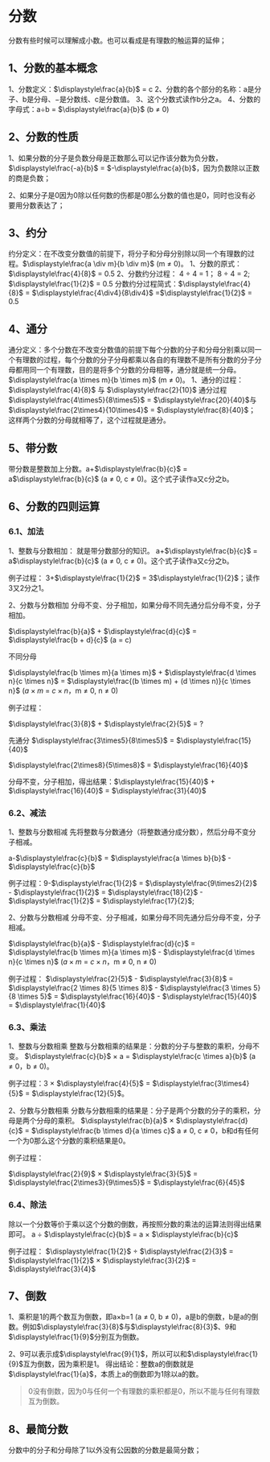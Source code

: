 # 分数
分数有些时候可以理解成小数。也可以看成是有理数的触运算的延伸；

## 1、分数的基本概念
1、分数定义：$\displaystyle\frac{a}{b}$ = c
2、分数的各个部分的名称：a是分子、b是分母、$-$是分数线、c是分数值。
3、这个分数式读作b分之a。
4、分数的字母式：a$\div$b = $\displaystyle\frac{a}{b}$ (b $\ne$ 0)


## 2、分数的性质
1、如果分数的分子是负数分母是正数那么可以记作该分数为负分数，$\displaystyle\frac{-a}{b}$ = $-\displaystyle\frac{a}{b}$，因为负数除以正数的商是负数；

2、如果分子是0因为0除以任何数的伤都是0那么分数的值也是0，同时也没有必要用分数表达了；

## 3、约分
约分定义：在不改变分数值的前提下，将分子和分母分别除以同一个有理数的过程。$\displaystyle\frac{a \div m}{b \div m}$ (m $\ne$ 0)。
1、分数的原式：$\displaystyle\frac{4}{8}$ = 0.5
2、分数约分过程：
4 $\div$ 4 = 1；
8 $\div$ 4 = 2;
$\displaystyle\frac{1}{2}$ = 0.5
分数约分过程简式：$\displaystyle\frac{4}{8}$ = $\displaystyle\frac{4\div4}{8\div4}$ =$\displaystyle\frac{1}{2}$ = 0.5

## 4、通分
通分定义：多个分数在不改变分数值的前提下每个分数的分子和分母分别乘以同一个有理数的过程，每个分数的分子分母都乘以各自的有理数不是所有分数的分子分母都用同一个有理数，目的是将多个分数的分母相等，通分就是统一分母。$\displaystyle\frac{a \times m}{b \times m}$ (m $\ne$ 0)。
1、通分的过程：
$\displaystyle\frac{4}{8}$ 与 $\displaystyle\frac{2}{10}$ 通分过程$\displaystyle\frac{4\times5}{8\times5}$ = $\displaystyle\frac{20}{40}$与$\displaystyle\frac{2\times4}{10\times4}$ = $\displaystyle\frac{8}{40}$；
这样两个分数的分母就相等了，这个过程就是通分。

## 5、带分数
带分数是整数加上分数。a+$\displaystyle\frac{b}{c}$ = a$\displaystyle\frac{b}{c}$ (a $\ne$ 0, c $\ne$ 0)。这个式子读作a又c分之b。

## 6、分数的四则运算

### 6.1、加法
1、整数与分数相加：
就是带分数部分的知识。
a+$\displaystyle\frac{b}{c}$ = a$\displaystyle\frac{b}{c}$ (a $\ne$ 0, c $\ne$ 0)。这个式子读作a又c分之b。

例子过程：
3+$\displaystyle\frac{1}{2}$ = 3$\displaystyle\frac{1}{2}$；读作3又2分之1。

2、分数与分数相加
分母不变、分子相加，如果分母不同先通分后分母不变，分子相加。

$\displaystyle\frac{b}{a}$ + $\displaystyle\frac{d}{c}$ = $\displaystyle\frac{b + d}{c}$ (a = c)

不同分母

$\displaystyle\frac{b \times m}{a \times m}$ + $\displaystyle\frac{d \times n}{c \times n}$ = $\displaystyle\frac{(b \times m) + (d \times n)}{c \times n}$ ($a \times m$ = $c \times n$，m $\ne$ 0, n $\ne$ 0)

例子过程：

$\displaystyle\frac{3}{8}$ + $\displaystyle\frac{2}{5}$  = ?

先通分
$\displaystyle\frac{3\times5}{8\times5}$ = $\displaystyle\frac{15}{40}$

$\displaystyle\frac{2\times8}{5\times8}$ = $\displaystyle\frac{16}{40}$

分母不变，分子相加，得出结果：$\displaystyle\frac{15}{40}$ + $\displaystyle\frac{16}{40}$ = $\displaystyle\frac{31}{40}$

### 6.2、减法
1、整数与分数相减
先将整数与分数通分（将整数通分成分数），然后分母不变分子相减。

a-$\displaystyle\frac{c}{b}$ = $\displaystyle\frac{a \times b}{b}$ - $\displaystyle\frac{c}{b}$

例子过程：9-$\displaystyle\frac{1}{2}$ = $\displaystyle\frac{9\times2}{2}$ - $\displaystyle\frac{1}{2}$ = $\displaystyle\frac{18}{2}$ - $\displaystyle\frac{1}{2}$ = $\displaystyle\frac{17}{2}$;

2、分数与分数相减
分母不变、分子相减，如果分母不同先通分后分母不变，分子相减。

$\displaystyle\frac{b}{a}$ - $\displaystyle\frac{d}{c}$ = $\displaystyle\frac{b \times m}{a \times m}$ - $\displaystyle\frac{d \times n}{c \times n}$ ($a \times m$ = $c \times n$，m $\ne$ 0, n $\ne$ 0)

例子过程：
$\displaystyle\frac{2}{5}$ - $\displaystyle\frac{3}{8}$ = $\displaystyle\frac{2 \times 8}{5 \times 8}$ - $\displaystyle\frac{3 \times 5}{8 \times 5}$ = $\displaystyle\frac{16}{40}$ - $\displaystyle\frac{15}{40}$ = $\displaystyle\frac{1}{40}$

### 6.3、乘法
1、整数与分数相乘
整数与分数相乘的结果是：分数的分子与整数的乘积，分母不变。
$\displaystyle\frac{c}{b}$ $\times$ a = $\displaystyle\frac{c \times a}{b}$ (a $\ne$ 0，b $\ne$ 0)。

例子过程：3 $\times$ $\displaystyle\frac{4}{5}$ = $\displaystyle\frac{3\times4}{5}$ = $\displaystyle\frac{12}{5}$。

2、分数与分数相乘
分数与分数相乘的结果是：分子是两个分数的分子的乘积，分母是两个分母的乘积。
$\displaystyle\frac{b}{a}$ $\times$ $\displaystyle\frac{d}{c}$ = $\displaystyle\frac{b \times d}{a \times c}$
a $\ne$ 0, c $\ne$ 0，b和d有任何一个为0那么这个分数的乘积结果是0。

例子过程：

$\displaystyle\frac{2}{9}$ $\times$ $\displaystyle\frac{3}{5}$ = $\displaystyle\frac{2\times3}{9\times5}$ = $\displaystyle\frac{6}{45}$

### 6.4、除法
除以一个分数等价于乘以这个分数的倒数，再按照分数的乘法的运算法则得出结果即可。
a $\div$ $\displaystyle\frac{c}{b}$ = a $\times$ $\displaystyle\frac{b}{c}$

例子过程：
$\displaystyle\frac{1}{2}$ $\div$ $\displaystyle\frac{2}{3}$ = $\displaystyle\frac{1}{2}$ $\times$ $\displaystyle\frac{3}{2}$ = $\displaystyle\frac{3}{4}$

## 7、倒数
1、乘积是1的两个数互为倒数，即a$\times$b=1 (a $\ne$ 0, b $\ne$ 0)，a是b的倒数，b是a的倒数。例如$\displaystyle\frac{3}{8}$与$\displaystyle\frac{8}{3}$、9和$\displaystyle\frac{1}{9}$分别互为倒数。

2、9可以表示成$\displaystyle\frac{9}{1}$，所以可以和$\displaystyle\frac{1}{9}$互为倒数，因为乘积是1。
得出结论：整数a的倒数就是$\displaystyle\frac{1}{a}$，本质上a的倒数即为1除以a的数。

> 0没有倒数，因为0与任何一个有理数的乘积都是0，所以不能与任何有理数互为倒数。

## 8、最简分数
分数中的分子和分母除了1以外没有公因数的分数是最简分数；
